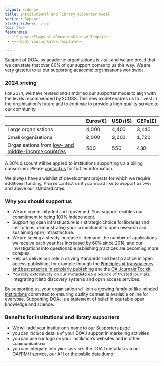 ```yaml
---
layout: sidenav
title: Institutional and library supporter model
section: Support
sticky_sidenav: true
toc: true
featuremap:
 - ~~Support:Fragment->DonationSidenav:Template~~
 - ~~->ContributionRates:Template~~

---
```


Support of DOAJ by academic organisations is vital, and we are proud that we can state that over 80% of our support comes to us this way. We are very grateful to all our supporting academic organisations worldwide.

### 2024 pricing

For 2024, we have revised and simplified our supporter model to align with the levels recommended by SCOSS. This new model enables us to invest in the organisation's future and to continue to provide a high-quality service to our community.

|                     | Euros(€) | USDs($) | GBPs(£) |
|---------------------|----------|---------|---------|
| Large organisations | 4,000    | 4,400   | 3,440   |
| Small organisations | 2,000    | 2,200   | 1,720   |
| Organisations from [low- and middle-income countries](https://datatopics.worldbank.org/world-development-indicators/the-world-by-income-and-region.html) | 500 | 550 | 430 |

A 30% discount will be applied to institutions supporting via a billing consortium. Please [contact us](/contact/) for further information.

We always have a wishlist of development projects for which we require additional funding. Please contact us if you would like to support us over and above our standard rates.

### Why you should support us

- We are community-led and -governed. Your support enables our commitment to being 100% independent.
- Supporting open infrastructure is a strategic choice for libraries and institutions, demonstrating your commitment to open research and sustaining open infrastructure.
- We are seeing a steady increase in demand: the number of applications we receive each year has increased by 60% since 2018, and our investigations into questionable publishing practices are becoming more complex.
- Help us deliver our role in driving standards and best practice in open access publishing, for example through the [Principles of transparency and best practice in scholarly publishing](/apply/transparency/) and the [OA Journals Toolkit](https://www.oajournals-toolkit.org/).
- You rely extensively on our metadata as a source of trusted journals, integrating it into discovery systems and open access services.

By supporting us, your organisation will join [a growing family of like-minded institutions](/support/supporters/) committed to ensuring quality content is available online for everyone. Supporting DOAJ is a statement of belief in equitable open knowledge and science.

### Benefits for institutional and library supporters

- We will add your institution’s name to [our Supporters page](/support/supporters/)
- you can include details of your DOAJ support in marketing activities
- you can use our logo on your institution’s websites and in other communications
- you can integrate into your services the DOAJ metadata via our OAI/PMH service, our API or the public data dump

---
